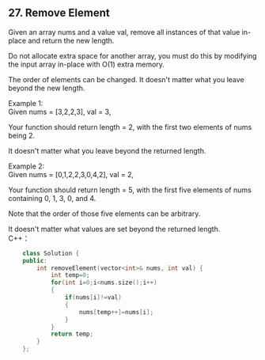 ## 27. Remove Element

Given an array nums and a value val, remove all instances of that value in-place and return the new length.

Do not allocate extra space for another array, you must do this by modifying the input array in-place with O(1) extra memory.

The order of elements can be changed. It doesn't matter what you leave beyond the new length.

Example 1:  
Given nums = [3,2,2,3], val = 3,  

Your function should return length = 2, with the first two elements of nums being 2.  

It doesn't matter what you leave beyond the returned length.  

Example 2:  
Given nums = [0,1,2,2,3,0,4,2], val = 2,    

Your function should return length = 5, with the first five elements of nums containing 0, 1, 3, 0, and 4.  

Note that the order of those five elements can be arbitrary.  

It doesn't matter what values are set beyond the returned length.  
C++：    
```c++
    class Solution {
	public:
		int removeElement(vector<int>& nums, int val) {
			int temp=0;
			for(int i=0;i<nums.size();i++)
			{
				if(nums[i]!=val)
				{
					nums[temp++]=nums[i];
				}
			}
			return temp;
		}
	};
```


